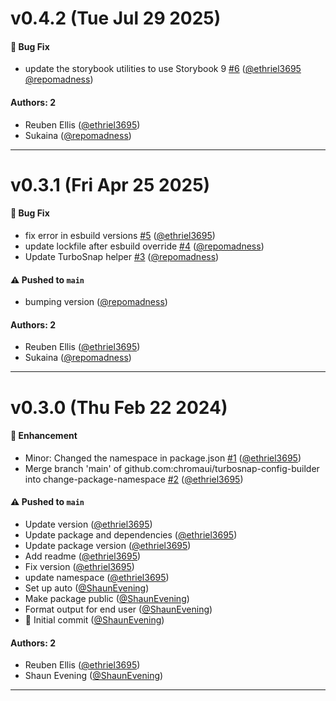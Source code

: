 # v0.4.2 (Tue Jul 29 2025)

#### 🐛 Bug Fix

- update the storybook utilities to use Storybook 9 [#6](https://github.com/chromaui/turbosnap-config-builder/pull/6) ([@ethriel3695](https://github.com/ethriel3695) [@repomadness](https://github.com/repomadness))

#### Authors: 2

- Reuben Ellis ([@ethriel3695](https://github.com/ethriel3695))
- Sukaina ([@repomadness](https://github.com/repomadness))

---

# v0.3.1 (Fri Apr 25 2025)

#### 🐛 Bug Fix

- fix error in esbuild versions [#5](https://github.com/chromaui/turbosnap-config-builder/pull/5) ([@ethriel3695](https://github.com/ethriel3695))
- update lockfile after esbuild override [#4](https://github.com/chromaui/turbosnap-config-builder/pull/4) ([@repomadness](https://github.com/repomadness))
- Update TurboSnap helper [#3](https://github.com/chromaui/turbosnap-config-builder/pull/3) ([@repomadness](https://github.com/repomadness))

#### ⚠️ Pushed to `main`

- bumping version ([@repomadness](https://github.com/repomadness))

#### Authors: 2

- Reuben Ellis ([@ethriel3695](https://github.com/ethriel3695))
- Sukaina ([@repomadness](https://github.com/repomadness))

---

# v0.3.0 (Thu Feb 22 2024)

#### 🚀 Enhancement

- Minor: Changed the namespace in package.json [#1](https://github.com/chromaui/turbosnap-config-builder/pull/1) ([@ethriel3695](https://github.com/ethriel3695))
- Merge branch 'main' of github.com:chromaui/turbosnap-config-builder into change-package-namespace [#2](https://github.com/chromaui/turbosnap-config-builder/pull/2) ([@ethriel3695](https://github.com/ethriel3695))

#### ⚠️ Pushed to `main`

- Update version ([@ethriel3695](https://github.com/ethriel3695))
- Update package and dependencies ([@ethriel3695](https://github.com/ethriel3695))
- Update package version ([@ethriel3695](https://github.com/ethriel3695))
- Add readme ([@ethriel3695](https://github.com/ethriel3695))
- Fix version ([@ethriel3695](https://github.com/ethriel3695))
- update namespace ([@ethriel3695](https://github.com/ethriel3695))
- Set up auto ([@ShaunEvening](https://github.com/ShaunEvening))
- Make package public ([@ShaunEvening](https://github.com/ShaunEvening))
- Format output for end user ([@ShaunEvening](https://github.com/ShaunEvening))
- 🎉 Initial commit ([@ShaunEvening](https://github.com/ShaunEvening))

#### Authors: 2

- Reuben Ellis ([@ethriel3695](https://github.com/ethriel3695))
- Shaun Evening ([@ShaunEvening](https://github.com/ShaunEvening))

---

